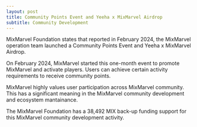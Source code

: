 ```yaml
---
layout: post
title: Community Points Event and Yeeha x MixMarvel Airdrop
subtitle: Community Development 
---
```


MixMarvel Foundation states that reported in February 2024, the MixMarvel operation team launched a Community Points Event and Yeeha x MixMarvel Airdrop.

On February 2024, MixMarvel started this one-month event to promote MixMarvel and activate players. Users can achieve certain activity requirements to receive community points. 

MixMarvel highly values user participation across MixMarvel community. This has a significant meaning in the MixMarvel community development and ecosystem mantainance. 

The MixMarvel Foundation has a 38,492 MIX back-up funding support for this MixMarvel community development activity. 
